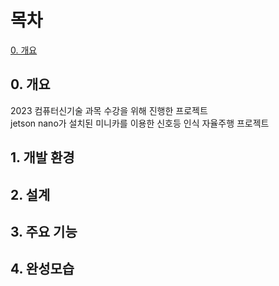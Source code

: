 # 목차
[0. 개요](https://github.com/malgumi/Stopnow?tab=readme-ov-file#0-%EA%B0%9C%EC%9A%94)

## 0. 개요
2023 컴퓨터신기술 과목 수강을 위해 진행한 프로젝트<br>
jetson nano가 설치된 미니카를 이용한 신호등 인식 자율주행 프로젝트

## 1. 개발 환경

## 2. 설계

## 3. 주요 기능

## 4. 완성모습
